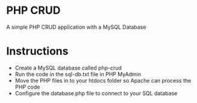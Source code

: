 # PHP CRUD
A simple PHP CRUD application with a MySQL Database
# Instructions
* Create a MySQL database called php-crud
* Run the code in the sql-db.txt file in PHP MyAdmin
* Move the PHP files in to your htdocs folder so Apache can process the PHP code
* Configure the database.php file to connect to your SQL database

